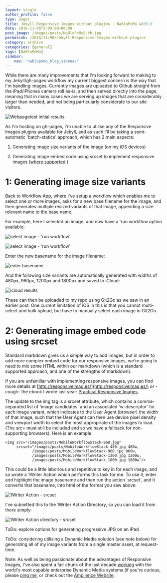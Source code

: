 ```yaml
---
layout: single
author_profile: false
type: pages
title: Jekyll Responsive Images without plugins - NaBloPoMo &#35;8
date: 2016-11-08T2:09:00+00:00
post_image: /images/posts/NaBloPoMo8-th.jpg
permalink: /2016/11/08/Jekyll-Responsive-Images-without-plugins
category: archive
categories: [general]
tags: [NaBloPoMo]
sidebar:
    nav: "nablopomo_blog_sidenav"
---
```

While there are many improvements that I'm looking forward to making to my Jekyll/gh-pages workflow my current biggest concern is the way that I'm handling images. Currently images are uploaded to Github straight from the iPad/iPhones camera roll as-is, and then served directly into the page, meaning that in many cases we are serving up images that are considerably larger than needed, and not being particularly considerate to our site visitors.

![Webpagetest initial results](/images/posts/NaBloPoMo8-webpagetest1.jpg)

As I'm hosting on gh-pages, I'm unable to utilise any of the Responsive Images plugins available for Jekyll, and as such I'll be taking a semi-automatic 'batch-statics' approach, which has 2 main aspects:

1) Generating image size variants of the image (on my iOS devices)

2) Generating image embed code using srcset to implement responsive images ([where supported](http://caniuse.com/srcset/embed) )

# 1: Generating image size variants
Back to  Workflow App, where I've setup a workflow which enables me to select one or more images, asks for a new base filename for the image, and then generates multiple resized variants of that image, appending a size relevant name to the base name.

For example, here I selected an image, and now have a 'run workflow option available:

![select image - 'run workflow' ](/images/posts/NaBloPoMo8-select-image.jpg)

![select image - 'run workflow' ](/images/posts/NaBloPoMo8-run-workflow.jpg)


Enter the new basename for the image filename:

 ![enter basename](/images/posts/NaBloPoMo8-basename.jpg)

And the following size variants are automatically generated with widths of 480px, 960px, 1200px and 1800px and saved to iCloud:

![icloud results](/images/posts/NaBloPoMo8-icloud.jpg)

These can then be uploaded to my repo using Git2Go as we saw in an earlier post.
One current limitation of iOS in this is that you cannot multi-select and bulk upload, but have to manually select each image in Git2Go.


# 2: Generating image embed code using srcset
Standard markdown gives us a simple way to add images, but in order to add more complex embed code for our responsive images, we're going to need to mix some HTML within our markdown (which is a standard supported approach, and one of the strengths of markdown).

If you are unfamiliar with implementing responsive images, you can find more details at [http://responsiveimag.es/](http://responsiveimag.es/) or -cough-  the ebook I wrote last year: [Practical Responsive Images](https://payhip.com/b/yPep).

The update to the img tag is a srcset attribute, which contains a comma-separated list of 'image candidates' and an associated 'w-descriptor' for each image variant, which indicates to the User Agent (browser) the width of that image, such that the User Agent can then use device pixel density and viewport width to select the most appropriate of the images to load. (The src= must still be included and so we have a fallback for non-supporting browsers). Here is an example:

```
<img src="/images/posts/MobileWorkflowStack-960.jpg"
	 srcset="/images/posts/MobileWorkflowStack-480.jpg 480w,
			/images/posts/MobileWorkflowStack-960.jpg 960w,
			/images/posts/MobileWorkflowStack-1200.jpg 1200w,
			/images/posts/MobileWorkflowStack-1800.jpg 1800w"/>
```

This could be a little laborious and repetitive to key in for each image, and so wrote a 1Writer Action which performs this task for me. To use it, enter and highlight the image basename and then run the action 'srcset', and it converts that basename, into html of the format you saw above:

![1Writer Action - srcset](/images/posts/NaBloPoMo8-srcset-action.jpg)

I've submitted this to the 1Writer Action Directory, so you can load it from there simply:

![1Writer Action directory - srcset](/images/posts/NaBloPoMo8-srcset-action-directory.jpg)



ToDo: explore options for generating progressive JPG on an iPad

ToDo: considering utilising a Dynamic Media solution (see note below) for generating all of my image variants from a single master asset, at request-time.


Note:
As well as being passionate about the advantages of Responsive Images, I've also spent a fair chunk of the last decade [working](../../work) with the world's most capable enterprise Dynamic Media systems (if you're curious, please [ping me](https://twitter.com/bseymour), or check out the [Amplience Website](http://amplience.com/products/dynamic-media/).
